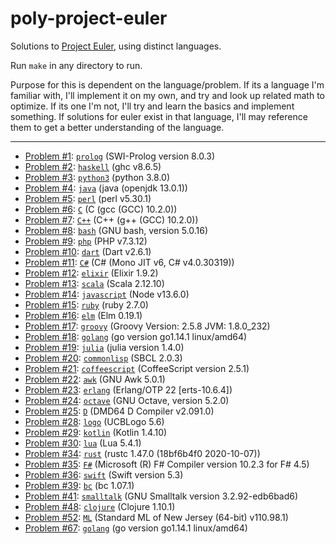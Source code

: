 # poly-project-euler

Solutions to [Project Euler](https://projecteuler.net), using distinct languages.

Run `make` in any directory to run.

Purpose for this is dependent on the language/problem. If its a language I'm familiar with, I'll implement it on my own, and try and look up related math to optimize. If its one I'm not, I'll try and learn the basics and implement something. If solutions for euler exist in that language, I'll may reference them to get a better understanding of the language.

---

- [Problem \#1](https://projecteuler.net/problem=1): [`prolog`](./001-prolog/) (SWI-Prolog version 8.0.3)
- [Problem \#2](https://projecteuler.net/problem=2): [`haskell`](./002-haskell/) (ghc v8.6.5)
- [Problem \#3](https://projecteuler.net/problem=3): [`python3`](./003-python3/) (python 3.8.0)
- [Problem \#4](https://projecteuler.net/problem=4): [`java`](./004-java/) (java (openjdk 13.0.1))
- [Problem \#5](https://projecteuler.net/problem=5): [`perl`](./005-perl/) (perl v5.30.1)
- [Problem \#6](https://projecteuler.net/problem=6): [`C`](./006-C/) (C (gcc (GCC) 10.2.0))
- [Problem \#7](https://projecteuler.net/problem=7): [`C++`](./007-C%2B%2B/) (C++ (g++ (GCC) 10.2.0))
- [Problem \#8](https://projecteuler.net/problem=8): [`bash`](./008-bash/) (GNU bash, version 5.0.16)
- [Problem \#9](https://projecteuler.net/problem=9): [`php`](./009-php/) (PHP v7.3.12)
- [Problem \#10](https://projecteuler.net/problem=10): [`dart`](./010-dart/) (Dart v2.6.1)
- [Problem \#11](https://projecteuler.net/problem=11): [`C#`](./011-C%23/) (C# (Mono JIT v6, C# v4.0.30319))
- [Problem \#12](https://projecteuler.net/problem=12): [`elixir`](./012-elixir/) (Elixir 1.9.2)
- [Problem \#13](https://projecteuler.net/problem=13): [`scala`](./013-scala/) (Scala 2.12.10)
- [Problem \#14](https://projecteuler.net/problem=14): [`javascript`](./014-javascript/) (Node v13.6.0)
- [Problem \#15](https://projecteuler.net/problem=15): [`ruby`](./015-ruby/) (ruby 2.7.0)
- [Problem \#16](https://projecteuler.net/problem=16): [`elm`](./016-elm/) (Elm 0.19.1)
- [Problem \#17](https://projecteuler.net/problem=17): [`groovy`](./017-groovy/) (Groovy Version: 2.5.8 JVM: 1.8.0_232)
- [Problem \#18](https://projecteuler.net/problem=18): [`golang`](./018-golang/) (go version go1.14.1 linux/amd64)
- [Problem \#19](https://projecteuler.net/problem=19): [`julia`](./019-julia/) (julia version 1.4.0)
- [Problem \#20](https://projecteuler.net/problem=20): [`commonlisp`](./020-commonlisp/) (SBCL 2.0.3)
- [Problem \#21](https://projecteuler.net/problem=21): [`coffeescript`](./021-coffeescript/) (CoffeeScript version 2.5.1)
- [Problem \#22](https://projecteuler.net/problem=22): [`awk`](./022-awk/) (GNU Awk 5.0.1)
- [Problem \#23](https://projecteuler.net/problem=23): [`erlang`](./023-erlang/) (Erlang/OTP 22 [erts-10.6.4])
- [Problem \#24](https://projecteuler.net/problem=24): [`octave`](./024-octave/) (GNU Octave, version 5.2.0)
- [Problem \#25](https://projecteuler.net/problem=25): [`D`](./025-D/) (DMD64 D Compiler v2.091.0)
- [Problem \#28](https://projecteuler.net/problem=28): [`logo`](./028-logo/) (UCBLogo 5.6)
- [Problem \#29](https://projecteuler.net/problem=29): [`kotlin`](./029-kotlin/) (Kotlin 1.4.10)
- [Problem \#30](https://projecteuler.net/problem=30): [`lua`](./030-lua/) (Lua 5.4.1)
- [Problem \#34](https://projecteuler.net/problem=34): [`rust`](./034-rust/) (rustc 1.47.0 (18bf6b4f0 2020-10-07))
- [Problem \#35](https://projecteuler.net/problem=35): [`F#`](./035-F%23/) (Microsoft (R) F# Compiler version 10.2.3 for F# 4.5)
- [Problem \#36](https://projecteuler.net/problem=36): [`swift`](./036-swift/) (Swift version 5.3)
- [Problem \#39](https://projecteuler.net/problem=39): [`bc`](./039-bc/) (bc 1.07.1)
- [Problem \#41](https://projecteuler.net/problem=41): [`smalltalk`](./041-smalltalk/) (GNU Smalltalk version 3.2.92-edb6bad6)
- [Problem \#48](https://projecteuler.net/problem=48): [`clojure`](./048-clojure/) (Clojure 1.10.1)
- [Problem \#52](https://projecteuler.net/problem=52): [`ML`](./052-ML/) (Standard ML of New Jersey (64-bit) v110.98.1)
- [Problem \#67](https://projecteuler.net/problem=67): [`golang`](./067-golang/) (go version go1.14.1 linux/amd64)

